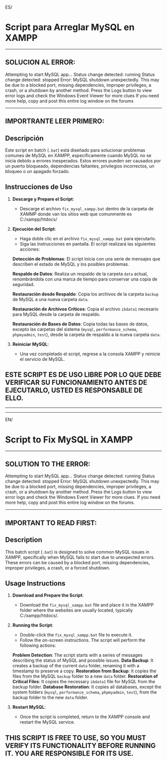 ES/

# Script para Arreglar MySQL en XAMPP
----------------------------------------------
SOLUCION AL ERROR:
----------------------------------------------
Attempting to start MySQL app...
Status change detected: running
Status change detected: stopped
Error: MySQL shutdown unexpectedly.
This may be due to a blocked port, missing dependencies, 
improper privileges, a crash, or a shutdown by another method.
Press the Logs button to view error logs and check
the Windows Event Viewer for more clues
If you need more help, copy and post this
entire log window on the forums


----------------------------------------------
IMPORTRANTE LEER PRIMERO: 
----------------------------------------------

## Descripción

Este script en batch (`.bat`) está diseñado para solucionar problemas comunes de MySQL en XAMPP, específicamente cuando MySQL no se inicia debido a errores inesperados. Estos errores pueden ser causados por un puerto bloqueado, dependencias faltantes, privilegios incorrectos, un bloqueo o un apagado forzado.

## Instrucciones de Uso

1. **Descarge y Prepare el Script**:
   - Descarge el archivo `fix_mysql_xampp.bat` dentro de la carpeta de XAMMP donde van los sitios web que comunmente es C:/xampp/htdocs/

2. **Ejecución del Script**:
   - Haga doble clic en el archivo `fix_mysql_xampp.bat` para ejecutarlo.
   - Siga las instrucciones en pantalla. El script realizará las siguientes acciones:

    **Detección de Problemas**: El script inicia con una serie de mensajes que describen el estado de MySQL y los posibles problemas.
   
    **Respaldo de Datos**: Realiza un respaldo de la carpeta `data` actual, renombrándola con una marca de tiempo para conservar una copia de seguridad.
   
    **Restauración desde Respaldo**: Copia los archivos de la carpeta `backup` de MySQL a una nueva carpeta `data`.
   
    **Restauración de Archivos Críticos**: Copia el archivo `ibdata1` necesario para MySQL desde la carpeta de respaldo.
   
    **Restauración de Bases de Datos**: Copia todas las bases de datos, excepto las carpetas del sistema (`mysql`, `performance_schema`, `phpmyadmin`, `test`), desde la carpeta de respaldo a la nueva carpeta `data`.


4. **Reiniciar MySQL**:
   - Una vez completado el script, regrese a la consola XAMPP y reinicie el servicio de MySQL.

## ESTE SCRIPT ES DE USO LIBRE POR LO QUE DEBE VERIFICAR SU FUNCIONAMIENTO ANTES DE EJECUTARLO, USTED ES RESPONSABLE DE ELLO. 


--------------------------------------------------------------------------------------------------------------------------------
--------------------------------------------------------------------------------------------------------------------------------

EN/

# Script to Fix MySQL in XAMPP
----------------------------------------------
SOLUTION TO THE ERROR:
----------------------------------------------
Attempting to start MySQL app...
Status change detected: running
Status change detected: stopped
Error: MySQL shutdown unexpectedly.
This may be due to a blocked port, missing dependencies, 
improper privileges, a crash, or a shutdown by another method.
Press the Logs button to view error logs and check
the Windows Event Viewer for more clues.
If you need more help, copy and post this
entire log window on the forums.

----------------------------------------------
IMPORTANT TO READ FIRST:
----------------------------------------------

## Description

This batch script (`.bat`) is designed to solve common MySQL issues in XAMPP, specifically when MySQL fails to start due to unexpected errors. These errors can be caused by a blocked port, missing dependencies, improper privileges, a crash, or a forced shutdown.

## Usage Instructions

1. **Download and Prepare the Script**:
   - Download the `fix_mysql_xampp.bat` file and place it in the XAMPP folder where the websites are usually located, typically C:/xampp/htdocs/.

2. **Running the Script**:
   - Double-click the `fix_mysql_xampp.bat` file to execute it.
   - Follow the on-screen instructions. The script will perform the following actions:

    **Problem Detection**: The script starts with a series of messages describing the status of MySQL and possible issues.
    **Data Backup**: It creates a backup of the current `data` folder, renaming it with a timestamp to preserve a copy.
    **Restoration from Backup**: It copies the files from the MySQL `backup` folder to a new `data` folder.
    **Restoration of Critical Files**: It copies the necessary `ibdata1` file for MySQL from the backup folder.
    **Database Restoration**: It copies all databases, except the system folders (`mysql`, `performance_schema`, `phpmyadmin`, `test`), from the backup folder to the new `data` folder.

3. **Restart MySQL**:
   - Once the script is completed, return to the XAMPP console and restart the MySQL service.

## THIS SCRIPT IS FREE TO USE, SO YOU MUST VERIFY ITS FUNCTIONALITY BEFORE RUNNING IT. YOU ARE RESPONSIBLE FOR ITS USE.

